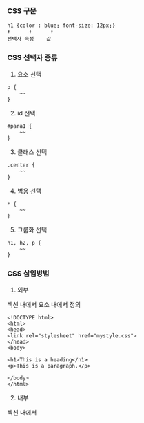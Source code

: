 ### CSS 구문
```
h1 {color : blue; font-size: 12px;}
↑      ↑      ↑ 
선택자 속성    값
``` 

### CSS 선택자 종류
1. 요소 선택
```
p {
	~~
}
```

2. id 선택
```
#para1 {
	~~
}
```

3. 클래스 선택
```
.center {
	~~
}
```

4. 범용 선택
```
* {
    ~~
}
```

5. 그룹화 선택
```
h1, h2, p {
	~~
}
```

### CSS 삽입방법

1. 외부
<head>섹션 내에서 <link>요소 내에서 정의
  
```
<!DOCTYPE html>
<html>
<head>
<link rel="stylesheet" href="mystyle.css">
</head>
<body>

<h1>This is a heading</h1>
<p>This is a paragraph.</p>

</body>
</html>
```
  
2. 내부
<head>섹션 내에서 <style>요소 내에서 정의	
  
```
<!DOCTYPE html>
<html>
<head>
<style>
body {
  background-color: linen;
}

h1 {
  color: maroon;
  margin-left: 40px;
}
</style>
</head>
<body>

<h1>This is a heading</h1>
<p>This is a paragraph.</p>

</body>
</html>
```

3. 인라인
단일 요소에 고유 스타일 적용(권장하지 않음)
```
<!DOCTYPE html>
<html>
<body>

<h1 style="color:blue;text-align:center;">This is a heading</h1>
<p style="color:red;">This is a paragraph.</p>

</body>
</html>
```

여러개의 스타일이 정의되면 마지막으로 읽은 스타일이 적용됨.


### 주석
CSS : /* */  
HTML: <!-- -->

### CSS 색상이름
- tomato
- orange
- dodgerblue...

### 배경색 바꾸기
style="background-color: [colorName]";

### 글자색 바꾸기
style="color : [colorName];"

### Border 색 바꾸기
style="border: []px solid [colorName];"

### 색 설정값
RGB, HEX, HSL, RGBA, HSLA 사용가능

#### rgb(red, green, blue)
0 ~ 255까지

#### rgba(red, green, blue, alpha)
rgb에서 투명도(alpha)추가 0.0 ~ 1.0까지

#### hex
#rrggbb
줄여서 #rgb로도 가능
#ff00cc -> #f0c

#### hsl
hsl(hue, saturation, lightness)
색조, 채도, 밝기  
색조는 0 ~ 360까지 0은 빨간색, 120은 녹색, 240은 파란색  
채도는 0 ~ 100%까지  
밝기는 0 ~ 100%까지

#### hsla
hsl(hue, saturation, lightness, alpha)

### CSS 배경

#### 배경색
background-color : [colorName];

##### 투명도
opacity : 0.0;
0.0 ~ 1.0까지 값이 낮을수록 투명해짐

rgba로도 가능

#### 배경 이미지
background-image: url("[url]");

#### 배경 반복
기본적인 background-image 속성은 이미지를 가로 및 세로로 반복함.

background-repeat: repeat-x; 가로로 반복  
background-repeat: repeat-y; 세로로 반복  
background-repeat: no-repeat; 반복 없음  

#### 배경 위치
background-position: [position]

#### 배경 부착
배경 이미지가 스크롤되어야 하는지 고정되어야하는지를 지정  
backgorund-attachment: fixed; 고정  
background-attachment: scroll; 스크롤

#### 약식 속성
하나의 단일 속성에 모든 배경 속성 지정가능
before
```
body {
  background-color: #ffffff;
  background-image: url("img_tree.png");
  background-repeat: no-repeat;
  background-position: right top;
}
```
after
```
body {
  background: #ffffff url("img_tree.png") no-repeat right top;
}
```

약식 속성을 사용할때 순서
background-color  
background-image  
background-repeat  
background-attachment  
background-position  

### CSS border 스타일
border-style 속성으로 테두리 종류를 지정할 수 있음
- dotted
- dashed
- solid
- double
- groove
- ridge
- inset
- outset
- none
- hidden

groove, ridge, inset, outset의 효과는 border-color의 색상을 따름

![image](https://user-images.githubusercontent.com/32587845/184806389-0ab5f4b6-ed74-4717-8ec5-89dc04ebb005.png)

### CSS border 폭
border-width로 테두리 폭을 정할 수 있음
px, pt, cm, em 등으로 설정하거나 
thin, medium, thick으로 설정할 수 있음

border-width 속성은 4가지 값을 가짐(top, right, bottom, left 시계방향)

 ### CSS border 색상
 border-color 속성으로 테두리 색상을 정함
 - name
 - hex
 - rgb
 - hsl
 - transparent

 4가지 값(top, right, bottom, left)에 각각 색 지정가능

### CSS border 각각의 면
border-top-style - 위
border-right-style - 오른쪽
border-bottom-style - 아래
border-left-style - 왼쪽

### CSS border 약식 속성
border-width  
border-style(필수)  
border-color  
순으로 지정됨

한쪽 면만 적용가능
border-bottom: 6px solid red;

### CSS border 둥글게
border-radius: []px;

### CSS 마진
border 외부의 공간을 만드는데 사용

개별
margin-top  
margin-right  
margin-bottom  
margin-left  

약식
margin-top  
margin-right  
margin-bottom  
margin-left  
순으로 지정

margin에 3가지 값이 있는경우  
margin: 25px 50px 75px;  
-> top 25, right left 50, bottom 75  

margin에 2가지 값이 있는경우
margin: 25px 50px;
-> top bottom 25, right left 50

#### auto
margin 속성을 auto로 사용해서 element를 가로로 가운데에 맞출 수 있음  
element는 지정된 너비를 차지하고 나머지 공간이 왼쪽과 오른쪽 여백 사이에 균등하게 분할됨

#### 상속
값으로 inherit를 사용하면 부모 element의 마진을 상속받아서 사용

#### 마진 축소
두개의 여백이 하나의 여백으로 축소되는 경우가 있음
상단 및 하단의 여백 -> 가장 큰 여백과 동일하게 축소됨
아래 여백(50px) + 상단 여백(20px)이면 합쳐서 70px이 될것같지만
가장 큰 여백인 50px로 나옴.

### CSS 패딩
패딩은 테두리 내부의 element 주위에 공간을 만드는데 사용

개별
padding-top
padding-right
padding-bottom
padding-left

약식
마진과 동일

#### 패딩 및 element 너비
width로 지정된 너비에서 패딩을 주면 element의 전체 너비에 추가된다.   
```
div {
	width: 300px;
	padding: 25px;
}

너비가 300? -> 300px + 왼쪽 패딩 + 오른쪽 패딩 = 350px
```   
패딩과 관계없이 너비를 유지하려면 box-sizing 속성을 사용

### CSS 높이, 너비, 최대 너비
height: 높이
width: 너비

높이와 너비 속성에는 패딩, 테두리, 여백이 포함되지 않음.

가질 수 있는 값
- auto: 기본값, 브라우저가 높이 너비 계산 
- length: px, cm 등의 높이/너비 정의
- %: 높이/너비를 백분율로 정의
- initial: 높이/너비를 기본값으로 설정
- inherit: 높이/너비를 부모 값 상속

#### 최대 너비 설정
max-width 속성으로 element의 최대 너비를 설정할 수 있음
100%로 설정하면 요소의 기본 크기 이상으로 조절되지 않음

### CSS box model
margin, border, padding, content로 구성

#### 요소의 너비와 높이
전체 요소 너비 = 너비 + 왼쪽 패딩 + 오른쪽 패딩 + 왼쪽 테두리 + 오른쪽 테두리 + 왼쪽 여백 + 오른쪽 여백

전체 요소 높이 = 높이 + 상단 패딩 + 하단 패딩 + 상단 테두리 + 하단 테두리 + 상단 여백 + 하단 여백

next -> https://www.w3schools.com/css/css_outline.asp